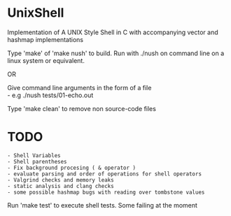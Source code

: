 # UnixShell
Implementation of A UNIX Style Shell in C with accompanying vector and hashmap implementations

Type 'make' of 'make nush' to build. Run with ./nush on command line on a linux system or equivalent.

OR

Give command line arguments in the form of a file	
	- e.g ./nush tests/01-echo.out


Type 'make clean' to remove non source-code files

# TODO

	- Shell Variables 
	- Shell parentheses  
	- Fix background procesing ( & operator )
	- evaluate parsing and order of operations for shell operators
	- Valgrind checks and memory leaks
	- static analysis and clang checks
	- some possible hashmap bugs with reading over tombstone values

Run 'make test' to execute shell tests.  Some failing at the moment
